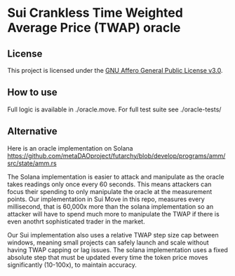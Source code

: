 # Sui Crankless Time Weighted Average Price (TWAP) oracle

## License
This project is licensed under the [GNU Affero General Public License v3.0](https://www.gnu.org/licenses/agpl-3.0.txt).

## How to use
Full logic is available in ./oracle.move. For full test suite see ./oracle-tests/

## Alternative
Here is an oracle implementation on Solana https://github.com/metaDAOproject/futarchy/blob/develop/programs/amm/src/state/amm.rs

The Solana implementation is easier to attack and manipulate as the oracle takes readings only once every 60 seconds. This means attackers can focus their spending to only manipulate the oracle at the measurement points. Our implementation in Sui Move in this repo, measures every millisecond, that is 60,000x more than the solana implementation so an attacker will have to spend much more to manipulate the TWAP if there is even anothrt sophisticated trader in the market.

Our Sui implementation also uses a relative TWAP step size cap between windows, meaning small projects can safely launch and scale without having TWAP capping or lag issues. The solana implementation uses a fixed absolute step that must be updated every time the token price moves significantly (10-100x), to maintain accuracy. 








